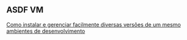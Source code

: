 ## ASDF VM

[Como instalar e gerenciar facilmente diversas versões de um mesmo ambientes de desenvolvimento](https://www.marti.com.br/asdf-vm.html)
